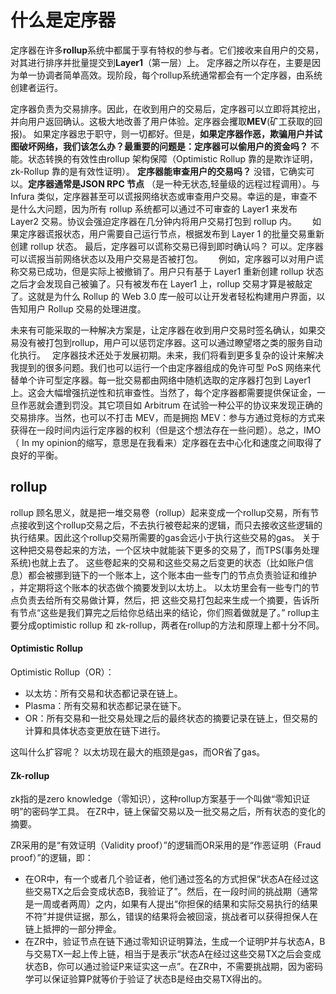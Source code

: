 # 什么是定序器
定序器在许多**rollup**系统中都属于享有特权的参与者。它们接收来自用户的交易，对其进行排序并批量提交到**Layer1**（第一层）上。
定序器之所以存在，主要是因为单一协调者简单高效。现阶段，每个rollup系统通常都会有一个定序器，由系统创建者运行。

定序器负责为交易排序。因此，在收到用户的交易后，定序器可以立即将其挖出，并向用户返回确认。这极大地改善了用户体验。定序器会攫取**MEV**(矿工获取的回报)。
如果定序器忠于职守，则一切都好。但是，**如果定序器作恶，欺骗用户并试图破坏网络，我们该怎么办？最重要的问题是：定序器可以偷用户的资金吗？**
不能。状态转换的有效性由rollup 架构保障（Optimistic Rollup 靠的是欺诈证明，zk-Rollup 靠的是有效性证明）。
**定序器能审查用户的交易吗？**
没错，它确实可以。**定序器通常是JSON RPC 节点** （是一种无状态,轻量级的远程过程调用）。与 Infura 类似，定序器甚至可以谎报网络状态或审查用户交易。幸运的是，审查不是什么大问题，因为所有 rollup 系统都可以通过不可审查的 Layer1 来发布 Layer2 交易。协议会强迫定序器在几分钟内将用户交易打包到 rollup 内。　　
如果定序器谎报状态，用户需要自己运行节点，根据发布到 Layer 1 的批量交易重新创建 rollup 状态。
最后，定序器可以谎称交易已得到即时确认吗？
可以。定序器可以谎报当前网络状态以及用户交易是否被打包。　　
例如，定序器可以对用户谎称交易已成功，但是实际上被撤销了。用户只有基于 Layer1 重新创建 rollup 状态之后才会发现自己被骗了。只有被发布在 Layer1 上，rollup 交易才算是被敲定了。这就是为什么 Rollup 的 Web 3.0 库一般可以让开发者轻松构建用户界面，以告知用户 Rollup 交易的处理进度。　　

未来有可能采取的一种解决方案是，让定序器在收到用户交易时签名确认，如果交易没有被打包到rollup，用户可以惩罚定序器。这可以通过瞭望塔之类的服务自动化执行。　
定序器技术还处于发展初期。未来，我们将看到更多复杂的设计来解决我提到的很多问题。我们也可以运行一个由定序器组成的免许可型 PoS 网络来代替单个许可型定序器。每一批交易都由网络中随机选取的定序器打包到 Layer1 上。这会大幅增强抗逆性和抗审查性。当然了，每个定序器都需要提供保证金，一旦作恶就会遭到罚没。其它项目如 Arbitrum 在试验一种公平的协议来发现正确的交易排序。当然，也可以不打击 MEV，而是拥抱 MEV：参与方通过竞标的方式来获得在一段时间内运行定序器的权利（但是这个想法存在一些问题）。总之，IMO（
In my opinion的缩写，意思是在我看来）定序器在去中心化和速度之间取得了良好的平衡。


 ## rollup
 rollup 顾名思义，就是把一堆交易卷（rollup）起来变成一个rollup交易，所有节点接收到这个rollup交易之后，不去执行被卷起来的逻辑，而只去接收这些逻辑的执行结果。因此这个rollup交易所需要的gas会远小于执行这些交易的gas。
 关于这种把交易卷起来的方法，一个区块中就能装下更多的交易了，而TPS(事务处理系统)也就上去了。
 这些卷起来的交易和这些交易之后变更的状态（比如账户信息）都会被挪到链下的一个账本上，这个账本由一些专门的节点负责验证和维护 ，并定期将这个账本的状态做个摘要发到以太坊上。
 以太坊里会有一些专门的节点负责去给所有交易做计算，然后，把 这些交易打包起来生成一个摘要，告诉所有节点“这些是我们算完之后给你总结出来的结论，你们照着做就是了。”
 rollup主要分成optimistic rollup 和 zk-rollup，两者在rollup的方法和原理上都十分不同。
 #### Optimistic Rollup
 Optimistic Rollup（OR）：
 * 以太坊：所有交易和状态都记录在链上。
 * Plasma：所有交易和状态都记录在链下。
 * OR：所有交易和一批交易处理之后的最终状态的摘要记录在链上，但交易的计算和具体状态变更放在链下进行。

 这叫什么扩容呢？
 以太坊现在最大的瓶颈是gas，而OR省了gas。
 #### Zk-rollup
 zk指的是zero knowledge（零知识），这种rollup方案基于一个叫做“零知识证明”的密码学工具。
 在ZR中，链上保留交易以及一批交易之后，所有状态的变化的摘要。


ZR采用的是“有效证明（Validity proof）”的逻辑而OR采用的是“作恶证明（Fraud proof）”的逻辑，即：
* 在OR中，有一个或者几个验证者，他们通过签名的方式担保“状态A在经过这些交易TX之后会变成状态B，我验证了”。然后，在一段时间的挑战期（通常是一周或者两周）之内，如果有人提出“你担保的结果和实际交易执行的结果不符”并提供证据，那么，错误的结果将会被回滚，挑战者可以获得担保人在链上抵押的一部分押金。
* 在ZR中，验证节点在链下通过零知识证明算法，生成一个证明P并与状态A，B与交易TX一起上传上链，相当于是表示“状态A在经过这些交易TX之后会变成状态B，你可以通过验证P来证实这一点”。在ZR中，不需要挑战期，因为密码学可以保证验算P就等价于验证了状态B是经由交易TX得出的。
